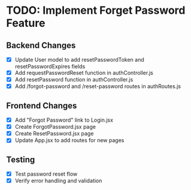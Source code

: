 # TODO: Implement Forget Password Feature

## Backend Changes
- [x] Update User model to add resetPasswordToken and resetPasswordExpires fields
- [x] Add requestPasswordReset function in authController.js
- [x] Add resetPassword function in authController.js
- [x] Add /forgot-password and /reset-password routes in authRoutes.js

## Frontend Changes
- [x] Add "Forgot Password" link to Login.jsx
- [x] Create ForgotPassword.jsx page
- [x] Create ResetPassword.jsx page
- [x] Update App.jsx to add routes for new pages

## Testing
- [x] Test password reset flow
- [x] Verify error handling and validation
